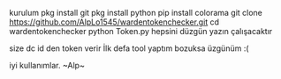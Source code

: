 kurulum 
pkg install git
pkg install python 
pip install colorama 
git clone https://github.com/AlpLo1545/wardentokenchecker.git
cd wardentokenchecker 
python Token.py 
hepsini düzgün yazın çalışacaktır 


size dc id den token verir 
İlk defa tool yaptım bozuksa üzgünüm :(

iyi kullanımlar.       ~Alp~
